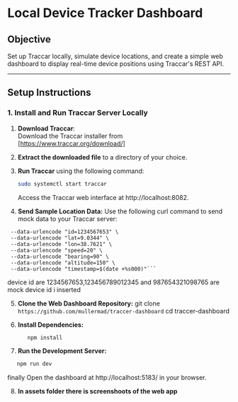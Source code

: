 # Local Device Tracker Dashboard

## Objective

Set up Traccar locally, simulate device locations, and create a simple web dashboard to display real-time device positions using Traccar's REST API.

---

## Setup Instructions

### 1. Install and Run Traccar Server Locally

1. **Download Traccar**:  
   Download the Traccar installer from [https://www.traccar.org/download/]

2. **Extract the downloaded file** to a directory of your choice.

3. **Run Traccar** using the following command:

   ```bash
   sudo systemctl start traccar
   ```

   Access the Traccar web interface at http://localhost:8082.

4. **Send Sample Location Data:**
   Use the following curl command to send mock data to your Traccar server:

````curl -G "http://localhost:5055" \
 --data-urlencode "id=1234567653" \
 --data-urlencode "lat=9.0344" \
 --data-urlencode "lon=38.7621" \
 --data-urlencode "speed=20" \
 --data-urlencode "bearing=90" \
 --data-urlencode "altitude=150" \
 --data-urlencode "timestamp=$(date +%s000)"```
````

device id are 1234567653,123456789012345 and 987654321098765 are mock device id i inserted

5. **Clone the Web Dashboard Repository:**
   git clone `https://github.com/mullermad/traccer-dashboard`
   cd traccer-dashboard

6. **Install Dependencies:**

   ```bash
      npm install
   ```

7. **Run the Development Server:**

```bash
   npm run dev
```

finally Open the dashboard at http://localhost:5183/ in your browser.

8. **In assets folder there is screenshoots of the web app**
